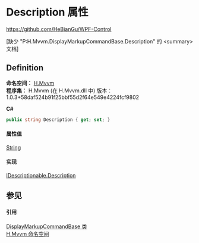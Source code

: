 # Description 属性
https://github.com/HeBianGu/WPF-Control

\[缺少 "P:H.Mvvm.DisplayMarkupCommandBase.Description" 的 &lt;summary&gt; 文档\]



## Definition
**命名空间：** <a href="2171cdff-f9c4-6682-6b3e-a29f9cee4c25">H.Mvvm</a>  
**程序集：** H.Mvvm (在 H.Mvvm.dll 中) 版本：1.0.3+58daf524b91f25bbf55d2f64e549e4224fcf9802

**C#**
``` C#
public string Description { get; set; }
```



#### 属性值
<a href="https://learn.microsoft.com/dotnet/api/system.string" target="_blank" rel="noopener noreferrer">String</a>

#### 实现
<a href="0be3a4ef-564d-5148-711a-09afb966a9e0">IDescriptionable.Description</a>  


## 参见


#### 引用
<a href="b991418e-2265-a92a-e09c-ba4638d469b0">DisplayMarkupCommandBase 类</a>  
<a href="2171cdff-f9c4-6682-6b3e-a29f9cee4c25">H.Mvvm 命名空间</a>  
